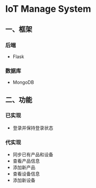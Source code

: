 # IoT Manage System
## 一、框架
### 后端
+ Flask  
### 数据库  
+ MongoDB  
## 二、功能
### 已实现
+ 登录并保持登录状态  
### 代实现
+ 同步已有产品和设备  
+ 查看产品信息  
+ 添加新产品  
+ 查看设备信息  
+ 添加新设备  